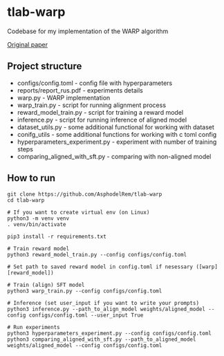 # tlab-warp
Codebase for my implementation of the WARP algorithm

[Original paper](https://arxiv.org/pdf/2406.16768)

## Project structure
- configs/config.toml - config file with hyperparameters
- reports/report_rus.pdf - experiments details
- warp.py - WARP implementation
- warp_train.py - script for running alignment process
- reward_model_train.py - script for training a reward model
- inference.py - script for running inference of aligned model
- dataset_utils.py - some additional functional for working with dataset
- conifg_utils - some additional functions for working with c toml config
- hyperparameters_experiment.py - experiment with number of training steps
- comparing_aligned_with_sft.py - comparing with non-aligned model

## How to run
```
git clone https://github.com/AsphodelRem/tlab-warp
cd tlab-warp

# If you want to create virtual env (on Linux)
python3 -m venv venv
. venv/bin/activate

pip3 install -r requirements.txt 

# Train reward model
python3 reward_model_train.py --config configs/config.toml

# Set path to saved reward model in config.toml if nesessary ([warp][reward_model])

# Train (align) SFT model
python3 warp_train.py --config configs/config.toml

# Inference (set user_input if you want to write your prompts)
python3 inference.py --path_to_align_model weights/aligned_model --config configs/config.toml --user_input True

# Run experiments
python3 hyperparameters_experiment.py --config configs/config.toml 
python3 comparing_aligned_with_sft.py --path_to_aligned_model weights/aligned_model --config configs/config.toml 
```
